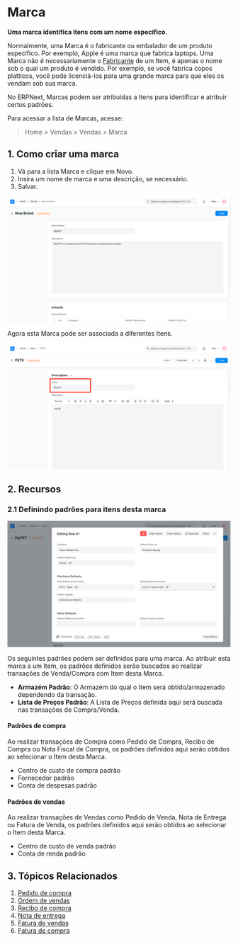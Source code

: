 # Marca



**Uma marca identifica itens com um nome específico.**


Normalmente, uma Marca é o fabricante ou embalador de um produto específico. Por exemplo, Apple é uma marca que fabrica laptops. Uma Marca não é necessariamente o [Fabricante](/docs/pt/stock/manufacturer) de um Item, é apenas o nome sob o qual um produto é vendido. Por exemplo, se você fabrica copos platticos, você pode licenciá-los para uma grande marca para que eles os vendam sob sua marca.


No ERPNext, Marcas podem ser atribuídas a Itens para identificar e atribuir certos padrões.


Para acessar a lista de Marcas, acesse:



> 
> Home > Vendas > Vendas > Marca
> 
> 
> 


## 1. Como criar uma marca


1. Vá para a lista Marca e clique em Novo.
2. Insira um nome de marca e uma descrição, se necessário.
3. Salvar.


![Brand](/files/brand.png)


Agora esta Marca pode ser associada a diferentes Itens.


![Marca no item](/files/brand-in-item.png)


## 2. Recursos


### 2.1 Definindo padrões para itens desta marca


![Padrões de marca](/files/brand-defaults.png)


Os seguintes padrões podem ser definidos para uma marca. Ao atribuir esta marca a um Item, os padrões definidos serão buscados ao realizar transações de Venda/Compra com Item desta Marca.


* **Armazém Padrão**: O Armazém do qual o Item será obtido/armazenado dependendo da transação.
* **Lista de Preços Padrão**: A Lista de Preços definida aqui será buscada nas transações de Compra/Venda.


#### Padrões de compra


Ao realizar transações de Compra como Pedido de Compra, Recibo de Compra ou Nota Fiscal de Compra, os padrões definidos aqui serão obtidos ao selecionar o Item desta Marca.


* Centro de custo de compra padrão
* Fornecedor padrão
* Conta de despesas padrão


#### Padrões de vendas


Ao realizar transações de Vendas como Pedido de Venda, Nota de Entrega ou Fatura de Venda, os padrões definidos aqui serão obtidos ao selecionar o Item desta Marca.


* Centro de custo de venda padrão
* Conta de renda padrão


## 3. Tópicos Relacionados


1. [Pedido de compra](/docs/pt/buying/purchase-order)
2. [Ordem de vendas](/docs/pt/selling/sales-order)
3. [Recibo de compra](/docs/pt/stock/purchase-receipt)
4. [Nota de entrega](/docs/pt/stock/delivery-note)
5. [Fatura de vendas](/docs/pt/accounts/sales-invoice)
6. [Fatura de compra](/docs/pt/accounts/purchase-invoice)



